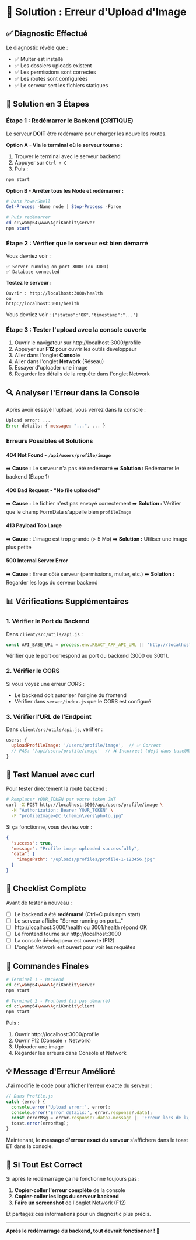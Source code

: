 # 🔧 Solution : Erreur d'Upload d'Image

## ✅ Diagnostic Effectué

Le diagnostic révèle que :
- ✅ Multer est installé
- ✅ Les dossiers uploads existent
- ✅ Les permissions sont correctes
- ✅ Les routes sont configurées
- ✅ Le serveur sert les fichiers statiques

## 🎯 Solution en 3 Étapes

### **Étape 1 : Redémarrer le Backend (CRITIQUE)**

Le serveur **DOIT** être redémarré pour charger les nouvelles routes.

**Option A - Via le terminal où le serveur tourne :**
1. Trouver le terminal avec le serveur backend
2. Appuyer sur `Ctrl + C`
3. Puis :
```bash
npm start
```

**Option B - Arrêter tous les Node et redémarrer :**
```powershell
# Dans PowerShell
Get-Process -Name node | Stop-Process -Force

# Puis redémarrer
cd c:\wamp64\www\AgriKonbit\server
npm start
```

### **Étape 2 : Vérifier que le serveur est bien démarré**

Vous devriez voir :
```
✅ Server running on port 3000 (ou 3001)
✅ Database connected
```

**Testez le serveur :**
```
Ouvrir : http://localhost:3000/health
ou
http://localhost:3001/health
```

Vous devriez voir : `{"status":"OK","timestamp":"..."}`

### **Étape 3 : Tester l'upload avec la console ouverte**

1. Ouvrir le navigateur sur http://localhost:3000/profile
2. Appuyer sur **F12** pour ouvrir les outils développeur
3. Aller dans l'onglet **Console**
4. Aller dans l'onglet **Network** (Réseau)
5. Essayer d'uploader une image
6. Regarder les détails de la requête dans l'onglet Network

## 🔍 Analyser l'Erreur dans la Console

Après avoir essayé l'upload, vous verrez dans la console :
```javascript
Upload error: ...
Error details: { message: "...", ... }
```

### Erreurs Possibles et Solutions

#### **404 Not Found - `/api/users/profile/image`**
➡️ **Cause :** Le serveur n'a pas été redémarré
➡️ **Solution :** Redémarrer le backend (Étape 1)

#### **400 Bad Request - "No file uploaded"**
➡️ **Cause :** Le fichier n'est pas envoyé correctement
➡️ **Solution :** Vérifier que le champ FormData s'appelle bien `profileImage`

#### **413 Payload Too Large**
➡️ **Cause :** L'image est trop grande (> 5 Mo)
➡️ **Solution :** Utiliser une image plus petite

#### **500 Internal Server Error**
➡️ **Cause :** Erreur côté serveur (permissions, multer, etc.)
➡️ **Solution :** Regarder les logs du serveur backend

## 📊 Vérifications Supplémentaires

### 1. Vérifier le Port du Backend

Dans `client/src/utils/api.js` :
```javascript
const API_BASE_URL = process.env.REACT_APP_API_URL || 'http://localhost:3000/api';
```

Vérifier que le port correspond au port du backend (3000 ou 3001).

### 2. Vérifier le CORS

Si vous voyez une erreur CORS :
- Le backend doit autoriser l'origine du frontend
- Vérifier dans `server/index.js` que le CORS est configuré

### 3. Vérifier l'URL de l'Endpoint

Dans `client/src/utils/api.js`, vérifier :
```javascript
users: {
  uploadProfileImage: '/users/profile/image',  // ✅ Correct
  // PAS: '/api/users/profile/image'  // ❌ Incorrect (déjà dans baseURL)
}
```

## 🧪 Test Manuel avec curl

Pour tester directement la route backend :

```bash
# Remplacer YOUR_TOKEN par votre token JWT
curl -X POST http://localhost:3000/api/users/profile/image \
  -H "Authorization: Bearer YOUR_TOKEN" \
  -F "profileImage=@C:\chemin\vers\photo.jpg"
```

Si ça fonctionne, vous devriez voir :
```json
{
  "success": true,
  "message": "Profile image uploaded successfully",
  "data": {
    "imagePath": "/uploads/profiles/profile-1-123456.jpg"
  }
}
```

## 📝 Checklist Complète

Avant de tester à nouveau :

- [ ] Le backend a été **redémarré** (Ctrl+C puis npm start)
- [ ] Le serveur affiche "Server running on port..."
- [ ] http://localhost:3000/health ou 3001/health répond OK
- [ ] Le frontend tourne sur http://localhost:3000
- [ ] La console développeur est ouverte (F12)
- [ ] L'onglet Network est ouvert pour voir les requêtes

## 🎯 Commandes Finales

```bash
# Terminal 1 - Backend
cd c:\wamp64\www\AgriKonbit\server
npm start

# Terminal 2 - Frontend (si pas démarré)
cd c:\wamp64\www\AgriKonbit\client
npm start
```

Puis :
1. Ouvrir http://localhost:3000/profile
2. Ouvrir F12 (Console + Network)
3. Uploader une image
4. Regarder les erreurs dans Console et Network

## 💡 Message d'Erreur Amélioré

J'ai modifié le code pour afficher l'erreur exacte du serveur :

```javascript
// Dans Profile.js
catch (error) {
  console.error('Upload error:', error);
  console.error('Error details:', error.response?.data);
  const errorMsg = error.response?.data?.message || 'Erreur lors de l\'upload de l\'image';
  toast.error(errorMsg);
}
```

Maintenant, le **message d'erreur exact du serveur** s'affichera dans le toast ET dans la console.

## 🚀 Si Tout Est Correct

Si après le redémarrage ça ne fonctionne toujours pas :

1. **Copier-coller l'erreur complète** de la console
2. **Copier-coller les logs du serveur backend**
3. **Faire un screenshot** de l'onglet Network (F12)

Et partagez ces informations pour un diagnostic plus précis.

---

**Après le redémarrage du backend, tout devrait fonctionner ! 🎉**
